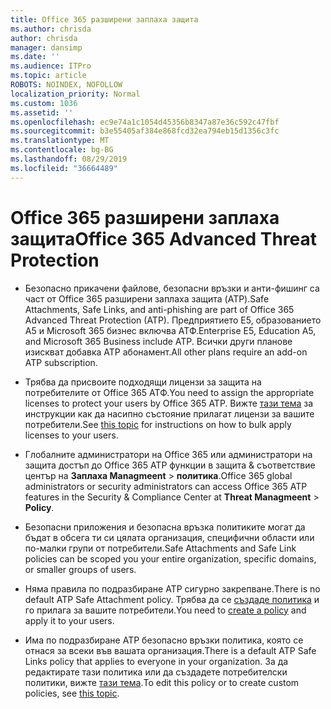 ```yaml
---
title: Office 365 разширени заплаха защита
ms.author: chrisda
author: chrisda
manager: dansimp
ms.date: ''
ms.audience: ITPro
ms.topic: article
ROBOTS: NOINDEX, NOFOLLOW
localization_priority: Normal
ms.custom: 1036
ms.assetid: ''
ms.openlocfilehash: ec9e74a1c1054d45356b8347a87e36c592c47fbf
ms.sourcegitcommit: b3e55405af384e868fcd32ea794eb15d1356c3fc
ms.translationtype: MT
ms.contentlocale: bg-BG
ms.lasthandoff: 08/29/2019
ms.locfileid: "36664489"
---
```

# <a name="office-365-advanced-threat-protection"></a><span data-ttu-id="8c288-102">Office 365 разширени заплаха защита</span><span class="sxs-lookup"><span data-stu-id="8c288-102">Office 365 Advanced Threat Protection</span></span>

- <span data-ttu-id="8c288-103">Безопасно прикачени файлове, безопасни връзки и анти-фишинг са част от Office 365 разширени заплаха защита (ATP).</span><span class="sxs-lookup"><span data-stu-id="8c288-103">Safe Attachments, Safe Links, and anti-phishing are part of Office 365 Advanced Threat Protection (ATP).</span></span> <span data-ttu-id="8c288-104">Предприятието Е5, образованието A5 и Microsoft 365 бизнес включва АТФ.</span><span class="sxs-lookup"><span data-stu-id="8c288-104">Enterprise E5, Education A5, and Microsoft 365 Business include ATP.</span></span> <span data-ttu-id="8c288-105">Всички други планове изискват добавка ATP абонамент.</span><span class="sxs-lookup"><span data-stu-id="8c288-105">All other plans require an add-on ATP subscription.</span></span>

- <span data-ttu-id="8c288-106">Трябва да присвоите подходящи лицензи за защита на потребителите от Office 365 АТФ.</span><span class="sxs-lookup"><span data-stu-id="8c288-106">You need to assign the appropriate licenses to protect your users by Office 365 ATP.</span></span> <span data-ttu-id="8c288-107">Вижте [тази тема](https://docs.microsoft.com/office365/admin/subscriptions-and-billing/assign-licenses-to-users) за инструкции как да насипно състояние прилагат лицензи за вашите потребители.</span><span class="sxs-lookup"><span data-stu-id="8c288-107">See [this topic](https://docs.microsoft.com/office365/admin/subscriptions-and-billing/assign-licenses-to-users) for instructions on how to bulk apply licenses to your users.</span></span>

- <span data-ttu-id="8c288-108">Глобалните администратори на Office 365 или администратори на защита достъп до Office 365 ATP функции в защита & съответствие център на **Заплаха Managmeent** \> **политика**.</span><span class="sxs-lookup"><span data-stu-id="8c288-108">Office 365 global administrators or security administrators can access Office 365 ATP features in the Security & Compliance Center at **Threat Managmeent** \> **Policy**.</span></span>

- <span data-ttu-id="8c288-109">Безопасни приложения и безопасна връзка политиките могат да бъдат в обсега ти си цялата организация, специфични области или по-малки групи от потребители.</span><span class="sxs-lookup"><span data-stu-id="8c288-109">Safe Attachments and Safe Link policies can be scoped you your entire organization, specific domains, or smaller groups of users.</span></span>

- <span data-ttu-id="8c288-110">Няма правила по подразбиране ATP сигурно закрепване.</span><span class="sxs-lookup"><span data-stu-id="8c288-110">There is no default ATP Safe Attachment policy.</span></span> <span data-ttu-id="8c288-111">Трябва да се [създаде политика](https://docs.microsoft.com/office365/securitycompliance/set-up-atp-safe-attachments-policies) и го прилага за вашите потребители.</span><span class="sxs-lookup"><span data-stu-id="8c288-111">You need to [create a policy](https://docs.microsoft.com/office365/securitycompliance/set-up-atp-safe-attachments-policies) and apply it to your users.</span></span>

- <span data-ttu-id="8c288-112">Има по подразбиране ATP безопасно връзки политика, която се отнася за всеки във вашата организация.</span><span class="sxs-lookup"><span data-stu-id="8c288-112">There is a default ATP Safe Links policy that applies to everyone in your organization.</span></span> <span data-ttu-id="8c288-113">За да редактирате тази политика или да създадете потребителски политики, вижте [тази тема](https://docs.microsoft.com/office365/securitycompliance/set-up-atp-safe-links-policies).</span><span class="sxs-lookup"><span data-stu-id="8c288-113">To edit this policy or to create custom policies, see [this topic](https://docs.microsoft.com/office365/securitycompliance/set-up-atp-safe-links-policies).</span></span>
